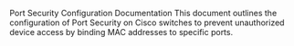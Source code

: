 Port Security Configuration Documentation
This document outlines the configuration of Port Security on Cisco switches to prevent unauthorized device access by binding MAC addresses to specific ports.
